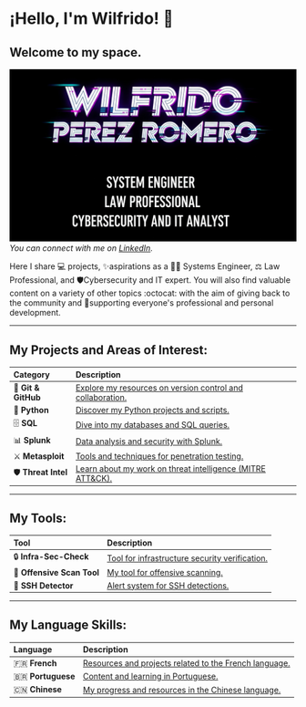 # ¡Hello, I'm Wilfrido! 👋

## Welcome to my space.

![Wilfrido Perez Romero - Cybersecurity and IT Analyst](Cyberpunkfont.png)
_You can connect with me on [LinkedIn](https://www.linkedin.com/in/wilfridocostarica)._

Here I share 💻 projects, ✨aspirations as a 👨‍💻 Systems Engineer, ⚖️ Law Professional, and 🛡️Cybersecurity and IT expert. You will also find valuable content on a variety of other topics :octocat: with the aim of giving back to the community and 🤝supporting everyone's professional and personal development.

---

## **My Projects and Areas of Interest:**

| Category           | Description                                                                                               |
| :------------------ | :-------------------------------------------------------------------------------------------------------- |
| 🚀 **Git & GitHub** | [Explore my resources on version control and collaboration.](https://github.com/Echo506/CV/blob/463067d0a1b27e437d49d4801597a46c332b3337/Github.md) |
| 🐍 **Python** | [Discover my Python projects and scripts.](https://github.com/Echo506/CV/blob/463067d0a1b27e437d49d4801597a46c332b3337/Python.md) |
| 🗄️ **SQL** | [Dive into my databases and SQL queries.](https://github.com/Echo506/CV/blob/463067d0a1b27e437d49d4801597a46c332b3337/SQL.md) |
| 📊 **Splunk** | [Data analysis and security with Splunk.](https://github.com/Echo506/CV/blob/463067d0a1b27e437d49d4801597a46c332b3337/Splunk.md)         |
| ⚔️ **Metasploit** | [Tools and techniques for penetration testing.](https://github.com/Echo506/CV/blob/463067d0a1b27e437d49d4801597a46c332b3337/Metasploit.md) |
| 🛡️ **Threat Intel** | [Learn about my work on threat intelligence (MITRE ATT&CK).](https://github.com/Echo506/CV/blob/463067d0a1b27e437d49d4801597a46c332b3337/MITRE%20ATT%26CK.md) |

---

## **My Tools:**

| Tool                     | Description                                                                                               |
| :----------------------- | :-------------------------------------------------------------------------------------------------------- |
| 🔒 **Infra-Sec-Check** | [Tool for infrastructure security verification.](https://github.com/Echo506/CV/blob/463067d0a1b27e437d49d4801597a46c332b3337/InfraSec.md) |
| 🔎 **Offensive Scan Tool** | [My tool for offensive scanning.](https://github.com/Echo506/CV/blob/463067d0a1b27e437d49d4801597a46c332b3337/OfficeScanTool.md) |
| 🚨 **SSH Detector** | [Alert system for SSH detections.](https://github.com/Echo506/CV/blob/463067d0a1b27e437d49d4801597a46c332b3337/SSHDetector.md)                               |

---

## **My Language Skills:**

| Language        | Description                                                                                               |
| :-------------- | :-------------------------------------------------------------------------------------------------------- |
| 🇫🇷 **French** | [Resources and projects related to the French language.](https://github.com/Echo506/CV/blob/463067d0a1b27e437d49d4801597a46c332b3337/French.md) |
| 🇧🇷 **Portuguese** | [Content and learning in Portuguese.](https://github.com/Echo506/CV/blob/463067d0a1b27e437d49d4801597a46c332b3337/Portugues.md) |
| 🇨🇳 **Chinese** | [My progress and resources in the Chinese language.](https://github.com/Echo506/CV/blob/463067d0a1b27e437d49d4801597a46c332b3337/Chinesse.md) |
```
